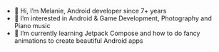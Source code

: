 - 👋 Hi, I’m Melanie, Android developer since 7+ years
- 👀 I’m interested in Android & Game Development, Photography and Piano music
- 🌱 I’m currently learning Jetpack Compose and how to do fancy animations to create beautiful Android apps

<!---
MeliF/MeliF is a ✨ special ✨ repository because its `README.md` (this file) appears on your GitHub profile.
You can click the Preview link to take a look at your changes.
--->
